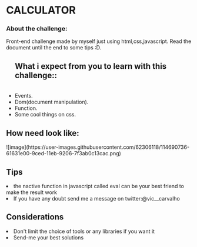 <h1>CALCULATOR </h1>

<h3>About the challenge:</h3>

Front-end challenge made by myself just using html,css,javascript.
Read the document until the end to some tips :D.

<ul>
<h2> What i expect from you to learn with this challenge::</h2><BR>

<li>Events.<BR></li>
<li>Dom(document manipulation).</li>
<li>Function. <BR></li>
<li>Some cool things on css.</li>

</ul>

<h2>How need look like: </h2> 
![image](https://user-images.githubusercontent.com/62306118/114690736-61631e00-9ced-11eb-9206-7f3ab0c13cac.png)







<h2>Tips<br></h2>
<li>the nactive function in javascript called eval can be your best friend to make the result work</li>
<li>If you have any doubt send me a message on twitter:@vic__carvalho</li>


<h2>Considerations<br></h2> 
<li>Don't limit the choice of tools or any libraries if you want it<br></li>
<li>Send-me your best solutions</li>


   





 


